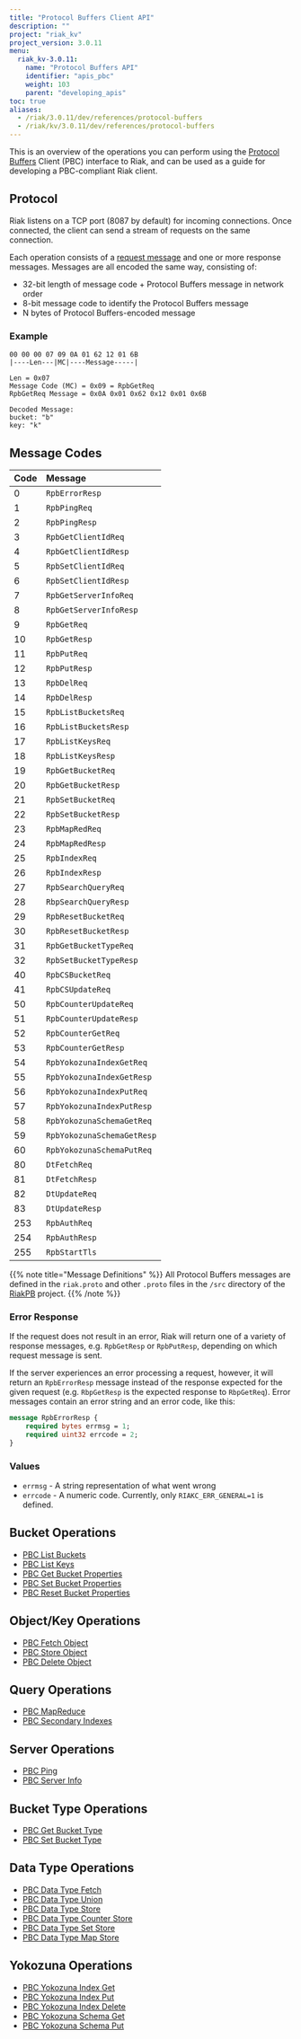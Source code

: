 ```yaml
---
title: "Protocol Buffers Client API"
description: ""
project: "riak_kv"
project_version: 3.0.11
menu:
  riak_kv-3.0.11:
    name: "Protocol Buffers API"
    identifier: "apis_pbc"
    weight: 103
    parent: "developing_apis"
toc: true
aliases:
  - /riak/3.0.11/dev/references/protocol-buffers
  - /riak/kv/3.0.11/dev/references/protocol-buffers
---
```


This is an overview of the operations you can perform using the
[Protocol Buffers](https://code.google.com/p/protobuf/) Client (PBC)
interface to Riak, and can be used as a guide for developing a
PBC-compliant Riak client.

## Protocol

Riak listens on a TCP port (8087 by default) for incoming connections.
Once connected, the client can send a stream of requests on the same
connection.

Each operation consists of a [request message](https://developers.google.com/protocol-buffers/docs/encoding) and one or more response messages. Messages are all encoded the same way, consisting of:

* 32-bit length of message code + Protocol Buffers message in network
  order
* 8-bit message code to identify the Protocol Buffers message
* N bytes of Protocol Buffers-encoded message

### Example

```
00 00 00 07 09 0A 01 62 12 01 6B
|----Len---|MC|----Message-----|

Len = 0x07
Message Code (MC) = 0x09 = RpbGetReq
RpbGetReq Message = 0x0A 0x01 0x62 0x12 0x01 0x6B

Decoded Message:
bucket: "b"
key: "k"
```

## Message Codes

Code | Message |
:----|:--------|
0 | `RpbErrorResp` |
1 | `RpbPingReq` |
2 | `RpbPingResp` |
3 | `RpbGetClientIdReq` |
4 | `RpbGetClientIdResp` |
5 | `RpbSetClientIdReq` |
6 | `RpbSetClientIdResp` |
7 | `RpbGetServerInfoReq` |
8 | `RpbGetServerInfoResp` |
9 | `RpbGetReq` |
10 | `RpbGetResp` |
11 | `RpbPutReq` |
12 | `RpbPutResp` |
13 | `RpbDelReq` |
14 | `RpbDelResp` |
15 | `RpbListBucketsReq` |
16 | `RpbListBucketsResp` |
17 | `RpbListKeysReq` |
18 | `RpbListKeysResp` |
19 | `RpbGetBucketReq` |
20 | `RpbGetBucketResp` |
21 | `RpbSetBucketReq` |
22 | `RpbSetBucketResp` |
23 | `RpbMapRedReq` |
24 | `RpbMapRedResp` |
25 | `RpbIndexReq` |
26 | `RpbIndexResp` |
27 | `RpbSearchQueryReq` |
28 | `RbpSearchQueryResp` |
29 | `RpbResetBucketReq` |
30 | `RpbResetBucketResp` |
31 | `RpbGetBucketTypeReq` |
32 | `RpbSetBucketTypeResp` |
40 | `RpbCSBucketReq` |
41 | `RpbCSUpdateReq` |
50 | `RpbCounterUpdateReq` |
51 | `RpbCounterUpdateResp` |
52 | `RpbCounterGetReq` |
53 | `RpbCounterGetResp` |
54 | `RpbYokozunaIndexGetReq` |
55 | `RpbYokozunaIndexGetResp` |
56 | `RpbYokozunaIndexPutReq` |
57 | `RpbYokozunaIndexPutResp` |
58 | `RpbYokozunaSchemaGetReq` |
59 | `RpbYokozunaSchemaGetResp` |
60 | `RpbYokozunaSchemaPutReq` |
80 | `DtFetchReq` |
81 | `DtFetchResp` |
82 | `DtUpdateReq` |
83 | `DtUpdateResp` |
253 | `RpbAuthReq` |
254 | `RpbAuthResp` |
255 | `RpbStartTls` |

{{% note title="Message Definitions" %}}
All Protocol Buffers messages are defined in the `riak.proto` and other
`.proto` files in the `/src` directory of the
<a href="https://github.com/basho/riak_pb">RiakPB</a> project.
{{% /note %}}

### Error Response

If the request does not result in an error, Riak will return one of a
variety of response messages, e.g. `RpbGetResp` or `RpbPutResp`,
depending on which request message is sent.

If the server experiences an error processing a request, however, it
will return an `RpbErrorResp` message instead of the response expected
for the given request (e.g. `RbpGetResp` is the expected response to
`RbpGetReq`). Error messages contain an error string and an error code,
like this:

```protobuf
message RpbErrorResp {
    required bytes errmsg = 1;
    required uint32 errcode = 2;
}
```

### Values

* `errmsg` - A string representation of what went wrong
* `errcode` - A numeric code. Currently, only `RIAKC_ERR_GENERAL=1`
  is defined.

## Bucket Operations

* [PBC List Buckets]({{<baseurl>}}riak/kv/3.0.11/developing/api/protocol-buffers/list-buckets)
* [PBC List Keys]({{<baseurl>}}riak/kv/3.0.11/developing/api/protocol-buffers/list-keys)
* [PBC Get Bucket Properties]({{<baseurl>}}riak/kv/3.0.11/developing/api/protocol-buffers/get-bucket-props)
* [PBC Set Bucket Properties]({{<baseurl>}}riak/kv/3.0.11/developing/api/protocol-buffers/set-bucket-props)
* [PBC Reset Bucket Properties]({{<baseurl>}}riak/kv/3.0.11/developing/api/protocol-buffers/reset-bucket-props)

## Object/Key Operations

* [PBC Fetch Object]({{<baseurl>}}riak/kv/3.0.11/developing/api/protocol-buffers/fetch-object)
* [PBC Store Object]({{<baseurl>}}riak/kv/3.0.11/developing/api/protocol-buffers/store-object)
* [PBC Delete Object]({{<baseurl>}}riak/kv/3.0.11/developing/api/protocol-buffers/delete-object)

## Query Operations

* [PBC MapReduce]({{<baseurl>}}riak/kv/3.0.11/developing/api/protocol-buffers/mapreduce)
* [PBC Secondary Indexes]({{<baseurl>}}riak/kv/3.0.11/developing/api/protocol-buffers/secondary-indexes)

## Server Operations

* [PBC Ping]({{<baseurl>}}riak/kv/3.0.11/developing/api/protocol-buffers/ping)
* [PBC Server Info]({{<baseurl>}}riak/kv/3.0.11/developing/api/protocol-buffers/server-info)

## Bucket Type Operations

* [PBC Get Bucket Type]({{<baseurl>}}riak/kv/3.0.11/developing/api/protocol-buffers/get-bucket-type)
* [PBC Set Bucket Type]({{<baseurl>}}riak/kv/3.0.11/developing/api/protocol-buffers/set-bucket-type)

## Data Type Operations

* [PBC Data Type Fetch]({{<baseurl>}}riak/kv/3.0.11/developing/api/protocol-buffers/dt-fetch)
* [PBC Data Type Union]({{<baseurl>}}riak/kv/3.0.11/developing/api/protocol-buffers/dt-union)
* [PBC Data Type Store]({{<baseurl>}}riak/kv/3.0.11/developing/api/protocol-buffers/dt-store)
* [PBC Data Type Counter Store]({{<baseurl>}}riak/kv/3.0.11/developing/api/protocol-buffers/dt-counter-store)
* [PBC Data Type Set Store]({{<baseurl>}}riak/kv/3.0.11/developing/api/protocol-buffers/dt-set-store)
* [PBC Data Type Map Store]({{<baseurl>}}riak/kv/3.0.11/developing/api/protocol-buffers/dt-map-store)

## Yokozuna Operations

* [PBC Yokozuna Index Get]({{<baseurl>}}riak/kv/3.0.11/developing/api/protocol-buffers/yz-index-get)
* [PBC Yokozuna Index Put]({{<baseurl>}}riak/kv/3.0.11/developing/api/protocol-buffers/yz-index-put)
* [PBC Yokozuna Index Delete]({{<baseurl>}}riak/kv/3.0.11/developing/api/protocol-buffers/yz-index-delete)
* [PBC Yokozuna Schema Get]({{<baseurl>}}riak/kv/3.0.11/developing/api/protocol-buffers/yz-schema-get)
* [PBC Yokozuna Schema Put]({{<baseurl>}}riak/kv/3.0.11/developing/api/protocol-buffers/yz-schema-put)




